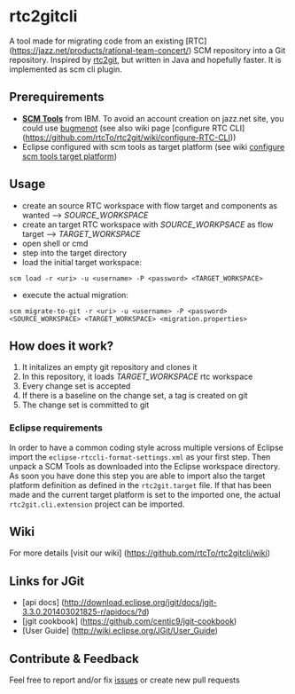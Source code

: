 # rtc2gitcli
A tool made for migrating code from an existing [RTC] (https://jazz.net/products/rational-team-concert/) SCM repository into a Git repository.
Inspired by [rtc2git](https://github.com/rtcTo/rtc2git), but written in Java and hopefully faster. It is implemented as scm cli plugin.


## Prerequirements
- **[SCM Tools](https://jazz.net/downloads/rational-team-concert/releases/5.0.1?p=allDownloads)** from IBM. To avoid an account creation on jazz.net site, you could use [bugmenot](http://bugmenot.com/) (see also wiki page [configure RTC CLI] (https://github.com/rtcTo/rtc2git/wiki/configure-RTC-CLI))
- Eclipse configured with scm tools as target platform (see wiki [configure scm tools target platform](https://github.com/rtcTo/rtc2gitcli/wiki/configure-target-platform))


## Usage
- create an source RTC workspace with flow target and components as wanted --> *SOURCE_WORKSPACE*
- create an target RTC workspace with *SOURCE_WORKPSACE* as flow target --> *TARGET_WORKSPACE*
- open shell or cmd
- step into the target directory
- load the initial target workspace:

```
scm load -r <uri> -u <username> -P <password> <TARGET_WORKSPACE>
```

- execute the actual migration:

```
scm migrate-to-git -r <uri> -u <username> -P <password> <SOURCE_WORKSPACE> <TARGET_WORKSPACE> <migration.properties>
```


## How does it work?
1. It initalizes an empty git repository and clones it
2. In this repository, it loads *TARGET_WORKSPACE* rtc workspace
3. Every change set is accepted
4. If there is a baseline on the change set, a tag is created on git
5. The change set is committed to git


### Eclipse requirements
In order to have a common coding style across multiple versions of Eclipse import the `eclipse-rtccli-format-settings.xml` as your first
step. Then unpack a SCM Tools as downloaded into the Eclipse workspace directory. As soon you have done this step you are able to import also 
the target platform definition as defined in the `rtc2git.target` file. If that has been made and the current target platform is set to the
imported one, the  actual `rtc2git.cli.extension` project can be imported.


## Wiki
For more details [visit our wiki] (https://github.com/rtcTo/rtc2gitcli/wiki)


## Links for JGit
- [api docs] (http://download.eclipse.org/jgit/docs/jgit-3.3.0.201403021825-r/apidocs/?d)
- [jgit cookbook] (https://github.com/centic9/jgit-cookbook)
- [User Guide] (http://wiki.eclipse.org/JGit/User_Guide)


## Contribute & Feedback
Feel free to report and/or fix [issues](https://github.com/rtcTo/rtc2gitcli/issues) or create new pull requests
